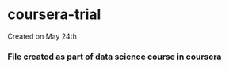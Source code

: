 # coursera-trial
Created on May 24th

### File created as part of data science course in coursera ###

